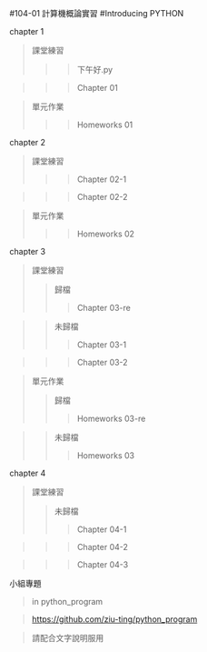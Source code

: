 #104-01 計算機概論實習
#Introducing PYTHON

   chapter 1
   >課堂練習
   >>>下午好.py
   
   >>>Chapter 01
   
   
   >單元作業
   >>>Homeworks 01

   chapter 2
   >課堂練習
   >>>Chapter 02-1
   
   >>>Chapter 02-2
   
   >單元作業
   >>>Homeworks 02

   chapter 3
   >課堂練習
   >>歸檔
   >>>Chapter 03-re
   
   >>未歸檔
   >>>Chapter 03-1
   
   >>>Chapter 03-2
   
   >單元作業
   >>歸檔
   >>>Homeworks 03-re
   
   >>未歸檔
   >>>Homeworks 03
   
   chapter 4
   >課堂練習
   >>未歸檔
   >>>Chapter 04-1
   
   >>>Chapter 04-2
   
   >>>Chapter 04-3
   

小組專題
 >in python_program
 
 >https://github.com/ziu-ting/python_program
 
 >請配合文字說明服用
   
